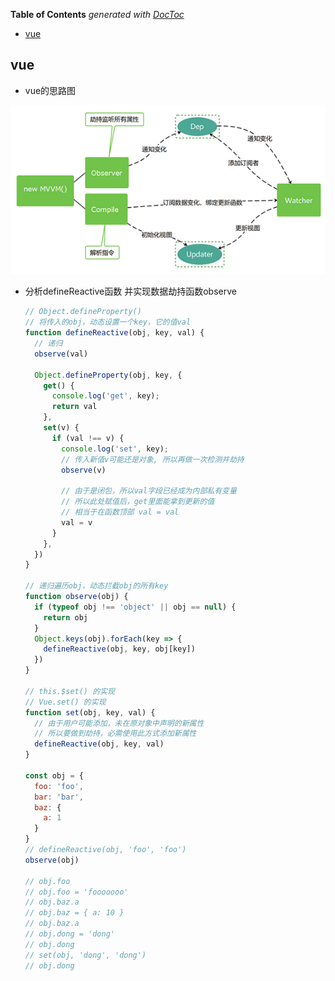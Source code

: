 <!-- START doctoc generated TOC please keep comment here to allow auto update -->
<!-- DON'T EDIT THIS SECTION, INSTEAD RE-RUN doctoc TO UPDATE -->
**Table of Contents**  *generated with [DocToc](https://github.com/thlorenz/doctoc)*

- [vue](#vue)

<!-- END doctoc generated TOC please keep comment here to allow auto update -->

## vue
- vue的思路图
  
![草率的思路图](./vue-laotu1.png)
  
- 分析defineReactive函数 并实现数据劫持函数observe

  ```javascript
  // Object.defineProperty()
  // 将传入的obj，动态设置一个key，它的值val
  function defineReactive(obj, key, val) {
    // 递归
    observe(val)
    
    Object.defineProperty(obj, key, {
      get() {
        console.log('get', key);
        return val
      },
      set(v) {
        if (val !== v) {
          console.log('set', key);
          // 传入新值v可能还是对象, 所以再做一次检测并劫持
          observe(v)
          
          // 由于是闭包，所以val字段已经成为内部私有变量
          // 所以此处赋值后，get里面能拿到更新的值
          // 相当于在函数顶部 val = val
          val = v
        }
      },
    })
  }
  
  // 递归遍历obj，动态拦截obj的所有key
  function observe(obj) {
    if (typeof obj !== 'object' || obj == null) {
      return obj
    }
    Object.keys(obj).forEach(key => {
      defineReactive(obj, key, obj[key])
    })
  }
  
  // this.$set() 的实现
  // Vue.set() 的实现
  function set(obj, key, val) {
    // 由于用户可能添加，未在原对象中声明的新属性
    // 所以要做到劫持，必需使用此方式添加新属性
    defineReactive(obj, key, val)
  }
  
  const obj = {
    foo: 'foo',
    bar: 'bar',
    baz: {
      a: 1
    }
  }
  // defineReactive(obj, 'foo', 'foo')
  observe(obj)
  
  // obj.foo
  // obj.foo = 'fooooooo'
  // obj.baz.a
  // obj.baz = { a: 10 }
  // obj.baz.a
  // obj.dong = 'dong'
  // obj.dong
  // set(obj, 'dong', 'dong')
  // obj.dong
  ```